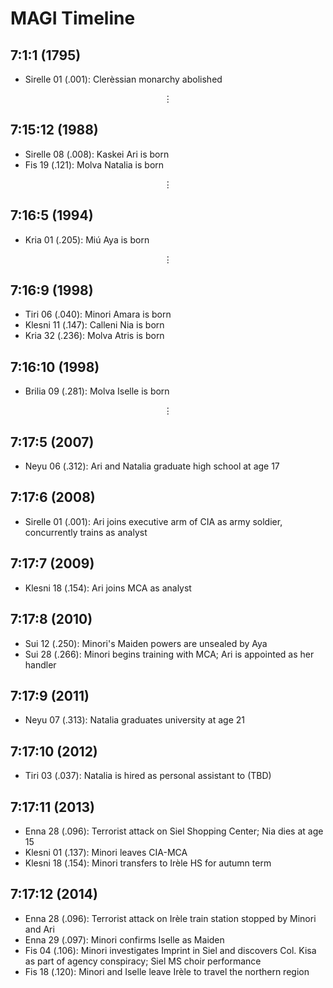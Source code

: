 # MAGI Timeline

## 7:1:1 (1795)

- Sirelle 01 (.001): Clerèssian monarchy abolished


$$\vdots$$

## 7:15:12 (1988)

- Sirelle 08 (.008): Kaskei Ari is born
- Fis 19 (.121): Molva Natalia is born

$$\vdots$$

## 7:16:5 (1994)

- Kria 01 (.205): Miú Aya is born

$$\vdots$$

## 7:16:9 (1998)

- Tiri 06 (.040): Minori Amara is born
- Klesni 11 (.147): Calleni Nia is born
- Kria 32 (.236): Molva Atris is born

## 7:16:10 (1998)

- Brilia 09 (.281): Molva Iselle is born

$$\vdots$$

## 7:17:5 (2007)

- Neyu 06 (.312): Ari and Natalia graduate high school at age 17

## 7:17:6 (2008)

- Sirelle 01 (.001): Ari joins executive arm of CIA as army soldier, concurrently trains as analyst


## 7:17:7 (2009)

- Klesni 18 (.154): Ari joins MCA as analyst

## 7:17:8 (2010)

- Sui 12 (.250): Minori's Maiden powers are unsealed by Aya
- Sui 28 (.266): Minori begins training with MCA; Ari is appointed as her handler


## 7:17:9 (2011)

- Neyu 07 (.313): Natalia graduates university at age 21


## 7:17:10 (2012)

- Tiri 03 (.037): Natalia is hired as personal assistant to (TBD)

## 7:17:11 (2013)

- Enna 28 (.096): Terrorist attack on Siel Shopping Center; Nia dies at age 15
- Klesni 01 (.137): Minori leaves CIA-MCA
- Klesni 18 (.154): Minori transfers to Irèle HS for autumn term

## 7:17:12 (2014)

- Enna 28 (.096): Terrorist attack on Irèle train station stopped by Minori and Ari
- Enna 29 (.097): Minori confirms Iselle as Maiden
- Fis 04 (.106): Minori investigates Imprint in Siel and discovers Col. Kisa as part of agency conspiracy; Siel MS choir performance
- Fis 18 (.120): Minori and Iselle leave Irèle to travel the northern region